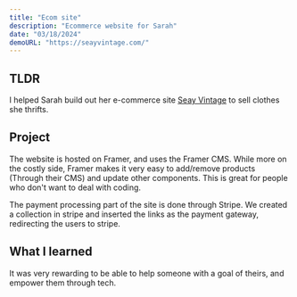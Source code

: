 ```yaml
---
title: "Ecom site"
description: "Ecommerce website for Sarah"
date: "03/18/2024"
demoURL: "https://seayvintage.com/"
---
```


## TLDR

I helped Sarah build out her e-commerce site [Seay Vintage](https://seayvintage.com/) to sell clothes she thrifts.

## Project

The website is hosted on Framer, and uses the Framer CMS. While more on the costly side, Framer makes it very easy to add/remove products (Through their CMS) and update other components. This is great for people who don't want to deal with coding.

The payment processing part of the site is done through Stripe. We created a collection in stripe and inserted the links as the payment gateway, redirecting the users to stripe.

## What I learned

It was very rewarding to be able to help someone with a goal of theirs, and empower them through tech. 